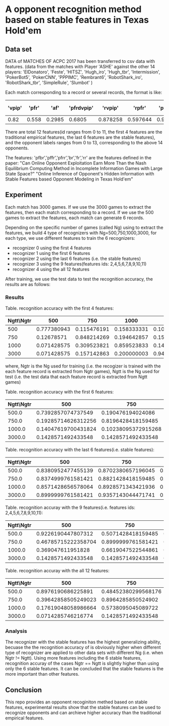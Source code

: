 
# A opponent recognition method based on stable features in Texas Hold'em 


## Data set 

DATA of MATCHES OF ACPC 2017 has been transferred to csv data with features.
(data from the matches with Player 'ASHE' against the other 14 players: 'ElDonatoro', 'Feste', 'HITSZ', 'Hugh\_iro', 'Hugh\_tbr', 'Intermission', 'PokerBot5', 'PokerCNN', 'PPPIMC', 'Rembrant6', 'RobotShark\_iro', 'RobotShark\_tbr', 'SimpleRule', 'Slumbot' )

Each match corresponding to a record or several records, the format is like:


|'vpip'|'pfr'|'af'|'pfrdvpip'|'rvpip'|'rpfr'|'pfbr'|'pffr'|'pfrr'|'br'|'fr'|'rr'|oppnent label
|---|---|---|---|---|---|---|---|---|---|---|---|---|
|0.82|0.558| 0.2985| 0.6805| 0.878258|0.597644|0.9776|0.1282|0.5768| 0.9758| 0.3407|0.6484|1|


There are total 12 features(id ranges from 0 to 11, the first 4 features are the traditional empirical features, the last 6 features are the stable features),  
and the opponent labels ranges from 0 to 13, corresponding to the above 14 opponents.


The features: 'pfbr','pffr','pfrr','br','fr','rr' are the features defined in the paper:
"Can Online Opponent Exploitation Earn More Than the Nash Equilibrium Computing Method in Incomplete Information Games with Large State Space?"
"Online Inference of Opponent's Hidden Information with Stable Features based Opponent Modeling in Texas Hold'em"


## Experiment

Each match has 3000 games. If we use the 3000 games to extract the features, then each match corresponding to a record. If we use the 500 games to extract the features, each match can generate 6 records.

Depending on the specific number of games (called Ng) using to extract the features, we build 4 type of recognizers with Ng=500,750,1000,3000, for each type, we use different features to train the 6 recognizers:

* recognizer 0 using  the first 4 features
* recognizer 1 using  the first 6 features
* recognizer 2 using  the last 6 features (i.e. the stable features)
* recognizer 3 using  the 9 features(features ids: 2,4,5,6,7,8,9,10,11)
* recognizer 4 using  the all 12 features

After training, we use the test data to test the recognition accuracy, 
the results are as follows:

### Results

Table. recognition accuracy with the first 4 features:

Ngtt\Ngtr| 500| 750| 1000| 3000
---|---|---|---|---
500| 0.777380943| 0.115476191| 0.158333331| 0.105952382
750| 0.12678571| 0.848214269| 0.194642857| 0.157142863
1000| 0.071428575| 0.309523821| 0.859523833| 0.142857149
3000| 0.071428575| 0.157142863| 0.200000003| 0.942857146

where, Ngtr is the Ng used for training (i.e. the recogizer is trained with the each feature record is  extracted from Ngtr games), Ngtt is the Ng used for test (i.e. the test data that each feature record is extracted from Ngtt games)


Table. recognition accuracy with the first 6 features:

  Ngtt\\Ngtr |  500 |                  750|                   1000|                  3000
---|---|---|---|---
  500.0|        0.7392857074737549|    0.190476194024086|     0.13809524476528168|   0.0476190485060215
  750.0|        0.19285714626312256|   0.8196428418159485|    0.19285714626312256|   0.05000000074505806
  1000.0|       0.14047619700431824|   0.10238095372915268|   0.8404762148857117|    0.12857143580913544
  3000.0|       0.1428571492433548|    0.1428571492433548|    0.1428571492433548|    0.8999999761581421
  
  
Table. recognition accuracy with the last 6 features(i.e. stable features):

  Ngtt\\Ngtr|   500|                  750|                  1000|                 3000
---|---|---|---|---
  500.0|        0.8380952477455139|   0.8702380657196045|   0.8523809313774109|   0.788095235824585
  750.0|        0.8374999761581421|   0.8821428418159485|   0.8660714030265808|   0.8089285492897034
  1000.0|       0.8571428656578064|   0.8928571343421936|   0.8642857074737549|   0.8404762148857117
  3000.0|       0.8999999761581421|   0.9357143044471741|   0.9142857193946838|   0.9642857313156128
  
  
Table. recognition accuray with the 9 features(i.e. features ids: 2,4,5,6,7,8,9,10,11):  
  
  Ngtt\\Ngtr|   500|                   750|                  1000|                 3000
---|---|---|---|---
  500.0|        0.9226190447807312|    0.5071428418159485|   0.6059523820877075|   0.5916666388511658
  750.0|        0.46785715222358704|   0.8999999761581421|   0.75|                 0.6607142686843872
  1000.0|       0.369047611951828|     0.6619047522544861|   0.8880952596664429|   0.7428571581840515
  3000.0|       0.1428571492433548|    0.1428571492433548|   0.5357142686843872|   0.9714285731315613
  
Table. recognition accuray with the all 12 features:  
  
  Ngtt\\Ngtr|   500|                   750|                   1000|                  3000
---|---|---|---|---
  500.0|        0.8976190686225891|    0.48452380299568176|   0.6690475940704346|    0.5071428418159485
  750.0|        0.39642858505249023|   0.8964285850524902|    0.8125|                0.5892857313156128
  1000.0|       0.17619048058986664|   0.5738095045089722|    0.8999999761581421|    0.6404761672019958
  3000.0|       0.0714285746216774|    0.1428571492433548|    0.26428571343421936|   0.9714285731315613
  
### Analysis

The recognizer with the stable features has the highest generalizing ability, becuase the the recognition accuracy of is obviously higher when different type of recognizer are applied to other data sets with different Ng (i.e. when Ngtr != Ngtt). Using more features including the 6 stable features, recognition accuray of the cases  Ngtr == Ngtt is slightly higher than using only the 6 stable features.
It can be concluded that the stable features is the more important than other features.


## Conclusion

This repo provides an opponent recoginiton methed based on stable features, experimental results show that the stable features can be used to recognize opponents and can archieve higher accuracy than the traditional empirical features.  




